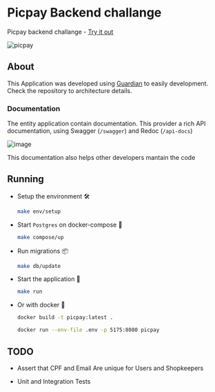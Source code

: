 # Picpay Backend challange

Picpay backend challange - [Try it out](https://picpay-backend-challange.onrender.com/swagger)

![picpay](https://github.com/lu-css/Picpay-Backend-Challange/assets/97306254/52152802-0d3d-48da-82f7-539b4422e422)

## About

This Application was developed using [Guardian](https://github.com/lu-css/guardian-cli) to easily development. Check the repository to architecture details.

### Documentation

The entity application contain documentation. This provider a rich API documentation, using Swagger (`/swagger`) and Redoc (`/api-docs`)

![image](https://github.com/lu-css/Picpay-Backend-Challange/assets/97306254/39646b60-dcf6-41c0-8304-a32a84d0846d)

This documentation also helps other developers mantain the code

## Running

- Setup the environment 🛠️

    ```sh
    make env/setup
    ```

- Start `Postgres` on docker-compose 🐘

    ```sh
    make compose/up
    ```

- Run migrations 📦

    ```sh
    make db/update
    ```

- Start the application 🚀

    ```sh
    make run
    ```

- Or with docker 🐳

    ```sh
    docker build -t picpay:latest .
    ```

    ```sh
    docker run --env-file .env -p 5175:8080 picpay
    ```

## TODO

- Assert that CPF and Email Are unique for Users and Shopkeepers

- Unit and Integration Tests 
